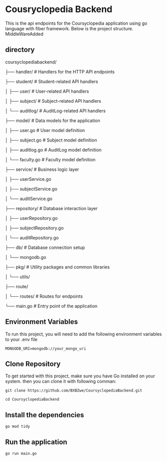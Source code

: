 
# Cousryclopedia Backend

This is the api endpoints for the Coursyclopedia application using go language with fiber framework. Below is the project structure. MiddleWareAdded

## directory

coursyclopediabackend/

├── handler/             # Handlers for the HTTP API endpoints 
   
├── student/             # Student-related API handlers

│   ├── user/            # User-related API handlers

│   ├── subject/                # Subject-related API handlers

│   └── auditlog/        # AuditLog-related API handlers

├── model/               # Data models for the application

│   ├── user.go          # User model definition

│   ├── subject.go       # Subject model definition

│   ├── auditlog.go      # AuditLog model definition

│   └── faculty.go       # Faculty model definition

├── service/             # Business logic layer

│   ├── userService.go

│   ├── subjectService.go

│   └── auditService.go

├── repository/          # Database interaction layer

│   ├── userRepository.go

│   ├── subjectRepository.go

│   └── auditRepository.go

├── db/                  # Database connection setup

│   └── mongodb.go

├── pkg/                 # Utility packages and common libraries

│   └── utils/

├── route/

│   └── routes/          # Routes for endpoints

└── main.go              # Entry point of the application

## Environment Variables

To run this project, you will need to add the following environment variables to your .env file

`MONGODB_URI=mongodb://your_mongo_uri`

## Clone Repository

To get started with this project, make sure you have Go installed on your system. then you can clone it with following comman:

`git clone https://github.com/BXBZwe/CoursyclopediaBackend.git`

`cd CoursyclopediaBackend`

## Install the dependencies
`go mod tidy`

## Run the application

`go run main.go`
